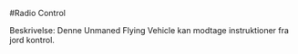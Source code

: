 #Radio Control

Beskrivelse: Denne Unmaned Flying Vehicle kan modtage instruktioner fra jord kontrol.
